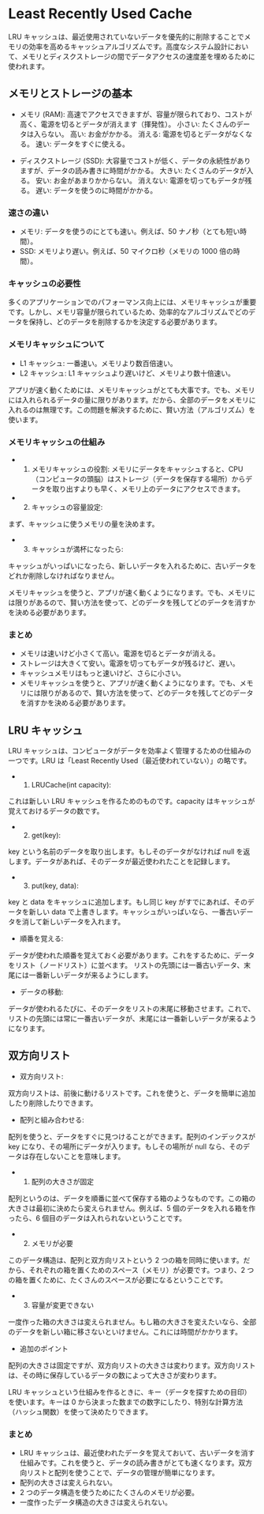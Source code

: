 # Least Recently Used Cache

LRU キャッシュは、最近使用されていないデータを優先的に削除することでメモリの効率を高めるキャッシュアルゴリズムです。高度なシステム設計において、メモリとディスクストレージの間でデータアクセスの速度差を埋めるために使われます。

## メモリとストレージの基本

- メモリ (RAM): 高速でアクセスできますが、容量が限られており、コストが高く、電源を切るとデータが消えます（揮発性）。
  小さい: たくさんのデータは入らない。
  高い: お金がかかる。
  消える: 電源を切るとデータがなくなる。
  速い: データをすぐに使える。

- ディスクストレージ (SSD): 大容量でコストが低く、データの永続性がありますが、データの読み書きに時間がかかる。
  大きい: たくさんのデータが入る。
  安い: お金があまりかからない。
  消えない: 電源を切ってもデータが残る。
  遅い: データを使うのに時間がかかる。

### 速さの違い

- メモリ: データを使うのにとても速い。例えば、50 ナノ秒（とても短い時間）。
- SSD: メモリより遅い。例えば、50 マイクロ秒（メモリの 1000 倍の時間）。

### キャッシュの必要性

多くのアプリケーションでのパフォーマンス向上には、メモリキャッシュが重要です。しかし、メモリ容量が限られているため、効率的なアルゴリズムでどのデータを保持し、どのデータを削除するかを決定する必要があります。

### メモリキャッシュについて

- L1 キャッシュ: 一番速い。メモリより数百倍速い。
- L2 キャッシュ: L1 キャッシュより遅いけど、メモリより数十倍速い。

アプリが速く動くためには、メモリキャッシュがとても大事です。でも、メモリには入れられるデータの量に限りがあります。だから、全部のデータをメモリに入れるのは無理です。この問題を解決するために、賢い方法（アルゴリズム）を使います。

### メモリキャッシュの仕組み

- 1. メモリキャッシュの役割:
     メモリにデータをキャッシュすると、CPU（コンピュータの頭脳）はストレージ（データを保存する場所）からデータを取り出すよりも早く、メモリ上のデータにアクセスできます。

- 2. キャッシュの容量設定:

まず、キャッシュに使うメモリの量を決めます。

- 3. キャッシュが満杯になったら:

キャッシュがいっぱいになったら、新しいデータを入れるために、古いデータをどれか削除しなければなりません。

メモリキャッシュを使うと、アプリが速く動くようになります。でも、メモリには限りがあるので、賢い方法を使って、どのデータを残してどのデータを消すかを決める必要があります。

### まとめ

- メモリは速いけど小さくて高い。電源を切るとデータが消える。
- ストレージは大きくて安い。電源を切ってもデータが残るけど、遅い。
- キャッシュメモリはもっと速いけど、さらに小さい。
- メモリキャッシュを使うと、アプリが速く動くようになります。でも、メモリには限りがあるので、賢い方法を使って、どのデータを残してどのデータを消すかを決める必要があります。

## LRU キャッシュ

LRU キャッシュは、コンピュータがデータを効率よく管理するための仕組みの一つです。LRU は「Least Recently Used（最近使われていない）」の略です。

- 1. LRUCache(int capacity):

これは新しい LRU キャッシュを作るためのものです。capacity はキャッシュが覚えておけるデータの数です。

- 2. get(key):

key という名前のデータを取り出します。もしそのデータがなければ null を返します。データがあれば、そのデータが最近使われたことを記録します。

- 3. put(key, data):

key と data をキャッシュに追加します。もし同じ key がすでにあれば、そのデータを新しい data で上書きします。キャッシュがいっぱいなら、一番古いデータを消して新しいデータを入れます。

- 順番を覚える:

データが使われた順番を覚えておく必要があります。これをするために、データをリスト（ノードリスト）に並べます。
リストの先頭には一番古いデータ、末尾には一番新しいデータが来るようにします。

- データの移動:

データが使われるたびに、そのデータをリストの末尾に移動させます。これで、リストの先頭には常に一番古いデータが、末尾には一番新しいデータが来るようになります。

## 双方向リスト

- 双方向リスト:

双方向リストは、前後に動けるリストです。これを使うと、データを簡単に追加したり削除したりできます。

- 配列と組み合わせる:

配列を使うと、データをすぐに見つけることができます。配列のインデックスが key になり、その場所にデータが入ります。もしその場所が null なら、そのデータは存在しないことを意味します。

- 1. 配列の大きさが固定

配列というのは、データを順番に並べて保存する箱のようなものです。この箱の大きさは最初に決めたら変えられません。例えば、5 個のデータを入れる箱を作ったら、6 個目のデータは入れられないということです。

- 2. メモリが必要

このデータ構造は、配列と双方向リストという 2 つの箱を同時に使います。だから、それぞれの箱を置くためのスペース（メモリ）が必要です。つまり、2 つの箱を置くために、たくさんのスペースが必要になるということです。

- 3. 容量が変更できない

一度作った箱の大きさは変えられません。もし箱の大きさを変えたいなら、全部のデータを新しい箱に移さないといけません。これには時間がかかります。

- 追加のポイント

配列の大きさは固定ですが、双方向リストの大きさは変わります。双方向リストは、その時に保存しているデータの数によって大きさが変わります。

LRU キャッシュという仕組みを作るときに、キー（データを探すための目印）を使います。キーは 0 から決まった数までの数字にしたり、特別な計算方法（ハッシュ関数）を使って決めたりできます。

### まとめ

- LRU キャッシュは、最近使われたデータを覚えておいて、古いデータを消す仕組みです。これを使うと、データの読み書きがとても速くなります。双方向リストと配列を使うことで、データの管理が簡単になります。
- 配列の大きさは変えられない。
- 2 つのデータ構造を使うためにたくさんのメモリが必要。
- 一度作ったデータ構造の大きさは変えられない。
